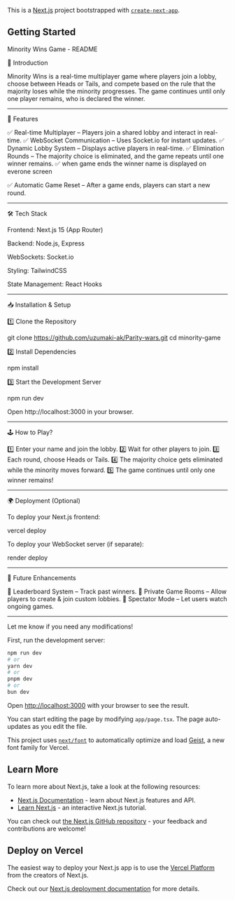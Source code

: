 This is a [Next.js](https://nextjs.org) project bootstrapped with [`create-next-app`](https://nextjs.org/docs/app/api-reference/cli/create-next-app).

## Getting Started

Minority Wins Game - README

🚀 Introduction

Minority Wins is a real-time multiplayer game where players join a lobby, choose between Heads or Tails, and compete based on the rule that the majority loses while the minority progresses. The game continues until only one player remains, who is declared the winner.


---

📌 Features

✅ Real-time Multiplayer – Players join a shared lobby and interact in real-time.
✅ WebSocket Communication – Uses Socket.io for instant updates.
✅ Dynamic Lobby System – Displays active players in real-time.
✅ Elimination Rounds – The majority choice is eliminated, and the game repeats until one winner remains.
✅ when game ends the winner name is displayed on everone screen


✅ Automatic Game Reset – After a game ends, players can start a new round.


---

🛠 Tech Stack

Frontend: Next.js 15 (App Router)

Backend: Node.js, Express

WebSockets: Socket.io

Styling: TailwindCSS

State Management: React Hooks



---

📥 Installation & Setup

1️⃣ Clone the Repository

git clone https://github.com/uzumaki-ak/Parity-wars.git
cd minority-game

2️⃣ Install Dependencies

npm install

3️⃣ Start the Development Server



npm run dev

Open http://localhost:3000 in your browser.



---

🕹 How to Play?

1️⃣ Enter your name and join the lobby.
2️⃣ Wait for other players to join.
3️⃣ Each round, choose Heads or Tails.
4️⃣ The majority choice gets eliminated while the minority moves forward.
5️⃣ The game continues until only one winner remains!


---

🌍 Deployment (Optional)

To deploy your Next.js frontend:

vercel deploy

To deploy your WebSocket server (if separate):

render deploy


---

📌 Future Enhancements

🚀 Leaderboard System – Track past winners.
🚀 Private Game Rooms – Allow players to create & join custom lobbies.
🚀 Spectator Mode – Let users watch ongoing games.


---

Let me know if you need any modifications!


First, run the development server:

```bash
npm run dev
# or
yarn dev
# or
pnpm dev
# or
bun dev
```

Open [http://localhost:3000](http://localhost:3000) with your browser to see the result.

You can start editing the page by modifying `app/page.tsx`. The page auto-updates as you edit the file.

This project uses [`next/font`](https://nextjs.org/docs/app/building-your-application/optimizing/fonts) to automatically optimize and load [Geist](https://vercel.com/font), a new font family for Vercel.

## Learn More

To learn more about Next.js, take a look at the following resources:

- [Next.js Documentation](https://nextjs.org/docs) - learn about Next.js features and API.
- [Learn Next.js](https://nextjs.org/learn) - an interactive Next.js tutorial.

You can check out [the Next.js GitHub repository](https://github.com/vercel/next.js) - your feedback and contributions are welcome!

## Deploy on Vercel

The easiest way to deploy your Next.js app is to use the [Vercel Platform](https://vercel.com/new?utm_medium=default-template&filter=next.js&utm_source=create-next-app&utm_campaign=create-next-app-readme) from the creators of Next.js.

Check out our [Next.js deployment documentation](https://nextjs.org/docs/app/building-your-application/deploying) for more details.
